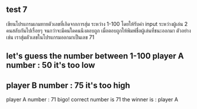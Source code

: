 ## test 7
เขียนโปรแกรมเกมทายตัวเลขที่เกิดจากการสุ่ม ระหว่าง 1-100 โดยให้รับค่า input ระหว่างผู้เล่น 2 คนสลับกันไปเรื่อยๆ จนกว่าจะมีคนใดคนนึงตอบถูก เมื่อตอบถูกให้พิมพ์ชื่อผู้เล่นที่ชนะออกมา
ตัวอย่าง เช่น เราสุ่มตัวเลขในโปรแกรมออกมาเป็นเลข 71

let's guess the number between 1-100
player A number : 50
it's too low
-------------------------
player B number : 75
it's too high
-------------------------
player A number :  71
bigo! correct number is 71
the winner is : player A  